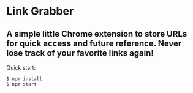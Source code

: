 # Link Grabber

## A simple little Chrome extension to store URLs for quick access and future reference. Never lose track of your favorite links again!
Quick start:

```
$ npm install
$ npm start
````
